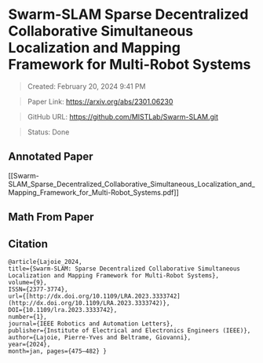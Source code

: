 # Swarm-SLAM Sparse Decentralized Collaborative Simultaneous Localization and Mapping Framework for Multi-Robot Systems

>Created: February 20, 2024 9:41 PM

>Paper Link: https://arxiv.org/abs/2301.06230

>GitHub URL: https://github.com/MISTLab/Swarm-SLAM.git

>Status: Done

## Annotated Paper

[[Swarm-SLAM_Sparse_Decentralized_Collaborative_Simultaneous_Localization_and_Mapping_Framework_for_Multi-Robot_Systems.pdf]]

## Math From Paper

## Citation

```
@article{Lajoie_2024,
title={Swarm-SLAM: Sparse Decentralized Collaborative Simultaneous Localization and Mapping Framework for Multi-Robot Systems},
volume={9},
ISSN={2377-3774},
url={[http://dx.doi.org/10.1109/LRA.2023.3333742](http://dx.doi.org/10.1109/LRA.2023.3333742)},
DOI={10.1109/lra.2023.3333742},
number={1},
journal={IEEE Robotics and Automation Letters},
publisher={Institute of Electrical and Electronics Engineers (IEEE)},
author={Lajoie, Pierre-Yves and Beltrame, Giovanni},
year={2024},
month=jan, pages={475–482} }
```